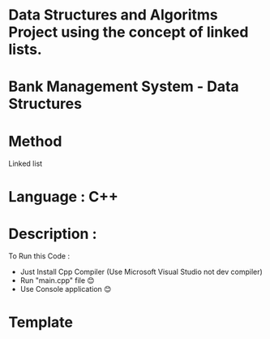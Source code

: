 # Data Structures and Algoritms Project using the concept of linked lists.
# Bank Management System - Data Structures
# Method
Linked list
# Language : C++

# Description :

To Run this Code :
* Just Install Cpp Compiler (Use Microsoft Visual Studio not dev compiler)
* Run "main.cpp" file 😊
* Use Console application 😊

# Template

